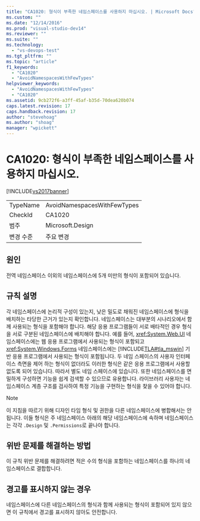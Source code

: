 ```yaml
---
title: "CA1020: 형식이 부족한 네임스페이스를 사용하지 마십시오. | Microsoft Docs"
ms.custom: ""
ms.date: "12/14/2016"
ms.prod: "visual-studio-dev14"
ms.reviewer: ""
ms.suite: ""
ms.technology: 
  - "vs-devops-test"
ms.tgt_pltfrm: ""
ms.topic: "article"
f1_keywords: 
  - "CA1020"
  - "AvoidNamespacesWithFewTypes"
helpviewer_keywords: 
  - "AvoidNamespacesWithFewTypes"
  - "CA1020"
ms.assetid: 9cb272f6-a3ff-45af-b35d-70dea620b074
caps.latest.revision: 17
caps.handback.revision: 17
author: "stevehoag"
ms.author: "shoag"
manager: "wpickett"
---
```

# CA1020: 형식이 부족한 네임스페이스를 사용하지 마십시오.
[!INCLUDE[vs2017banner](../code-quality/includes/vs2017banner.md)]

|||  
|-|-|  
|TypeName|AvoidNamespacesWithFewTypes|  
|CheckId|CA1020|  
|범주|Microsoft.Design|  
|변경 수준|주요 변경|  
  
## 원인  
 전역 네임스페이스 이외의 네임스페이스에 5개 미만의 형식이 포함되어 있습니다.  
  
## 규칙 설명  
 각 네임스페이스에 논리적 구성이 있는지, 낮은 밀도로 채워진 네임스페이스에 형식을 배치하는 타당한 근거가 있는지 확인합니다.  네임스페이스는 대부분의 시나리오에서 함께 사용되는 형식을 포함해야 합니다.  해당 응용 프로그램들이 서로 배타적인 경우 형식을 서로 구분된 네임스페이스에 배치해야 합니다.  예를 들어, <xref:System.Web.UI> 네임스페이스에는 웹 응용 프로그램에서 사용되는 형식이 포함되고 <xref:System.Windows.Forms> 네임스페이스에는 [!INCLUDE[TLA#tla_mswin](../code-quality/includes/tlasharptla_mswin_md.md)] 기반 응용 프로그램에서 사용되는 형식이 포함됩니다.  두 네임 스페이스의 사용자 인터페이스 측면을 제어 하는 형식이 없더라도 이러한 형식은 같은 응용 프로그램에서 사용할 없도록 되어 있습니다.  따라서 별도 네임 스페이스에 있습니다.  또한 네임스페이스를 면밀하게 구성하면 기능을 쉽게 검색할 수 있으므로 유용합니다.  라이브러리 사용자는 네임스페이스 계층 구조를 검사하여 특정 기능을 구현하는 형식을 찾을 수 있어야 합니다.  
  
> [!NOTE]
>  이 지침을 따르기 위해 디자인 타임 형식 및 권한을 다른 네임스페이스에 병합해서는 안 됩니다.  이들 형식은 주 네임스페이스 아래의 해당 네임스페이스에 속하며 네임스페이스는 각각 `.Design` 및 `.Permissions`로 끝나야 합니다.  
  
## 위반 문제를 해결하는 방법  
 이 규칙 위반 문제를 해결하려면 적은 수의 형식을 포함하는 네임스페이스를 하나의 네임스페이스로 결합합니다.  
  
## 경고를 표시하지 않는 경우  
 네임스페이스에 다른 네임스페이스의 형식과 함께 사용되는 형식이 포함되어 있지 않으면 이 규칙에서 경고를 표시하지 않아도 안전합니다.